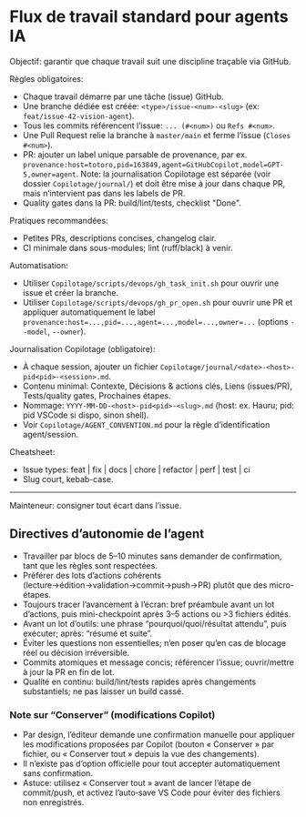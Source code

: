 # Flux de travail standard pour agents IA

Objectif: garantir que chaque travail suit une discipline traçable via GitHub.

Règles obligatoires:
- Chaque travail démarre par une tâche (issue) GitHub.
- Une branche dédiée est créée: `<type>/issue-<num>-<slug>` (ex: `feat/issue-42-vision-agent`).
- Tous les commits référencent l’issue: `... (#<num>)` ou `Refs #<num>`.
- Une Pull Request relie la branche à `master/main` et ferme l’issue (`Closes #<num>`).
- PR: ajouter un label unique parsable de provenance, par ex.
	`provenance:host=totoro,pid=163849,agent=GitHubCopilot,model=GPT-5,owner=agent`.
	Note: la journalisation Copilotage est séparée (voir dossier `Copilotage/journal/`) et doit être mise à jour dans chaque PR, mais n’intervient pas dans les labels de PR.
- Quality gates dans la PR: build/lint/tests, checklist "Done".

Pratiques recommandées:
- Petites PRs, descriptions concises, changelog clair.
- CI minimale dans sous-modules; lint (ruff/black) à venir.

Automatisation:
- Utiliser `Copilotage/scripts/devops/gh_task_init.sh` pour ouvrir une issue et créer la branche.
- Utiliser `Copilotage/scripts/devops/gh_pr_open.sh` pour ouvrir une PR et appliquer automatiquement le label `provenance:host=...,pid=...,agent=...,model=...,owner=...` (options `--model`, `--owner`).

Journalisation Copilotage (obligatoire):
- À chaque session, ajouter un fichier `Copilotage/journal/<date>-<host>-pid<pid>-<session>.md`.
- Contenu minimal: Contexte, Décisions & actions clés, Liens (issues/PR), Tests/quality gates, Prochaines étapes.
- Nommage: `YYYY-MM-DD-<host>-pid<pid>-<slug>.md` (host: ex. Hauru; pid: pid VSCode si dispo, sinon shell).
- Voir `Copilotage/AGENT_CONVENTION.md` pour la règle d’identification agent/session.

Cheatsheet:
- Issue types: feat | fix | docs | chore | refactor | perf | test | ci
- Slug court, kebab-case.

---

Mainteneur: consigner tout écart dans l’issue.

## Directives d’autonomie de l’agent

- Travailler par blocs de 5–10 minutes sans demander de confirmation, tant que les règles sont respectées.
- Préférer des lots d’actions cohérents (lecture→édition→validation→commit→push→PR) plutôt que des micro-étapes.
- Toujours tracer l’avancement à l’écran: bref préambule avant un lot d’actions, puis mini-checkpoint après 3–5 actions ou >3 fichiers édités.
- Avant un lot d’outils: une phrase “pourquoi/quoi/résultat attendu”, puis exécuter; après: “résumé et suite”.
- Éviter les questions non essentielles; n’en poser qu’en cas de blocage réel ou décision irréversible.
- Commits atomiques et message concis; référencer l’issue; ouvrir/mettre à jour la PR en fin de lot.
- Qualité en continu: build/lint/tests rapides après changements substantiels; ne pas laisser un build cassé.

### Note sur “Conserver” (modifications Copilot)

- Par design, l’éditeur demande une confirmation manuelle pour appliquer les modifications proposées par Copilot (bouton « Conserver » par fichier, ou « Conserver tout » depuis la vue des changements).
- Il n’existe pas d’option officielle pour tout accepter automatiquement sans confirmation.
- Astuce: utilisez « Conserver tout » avant de lancer l’étape de commit/push, et activez l’auto‑save VS Code pour éviter des fichiers non enregistrés.
